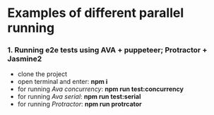 # Examples of different parallel running

### 1. Running e2e tests using AVA + puppeteer; Protractor + Jasmine2

* clone the project
* open terminal and enter: **npm i**
* for running *Ava concurrency*: **npm run test:concurrency**
* for running *Ava serial*: **npm run test:serial**
* for running *Protractor*: **npm run protrcator**
